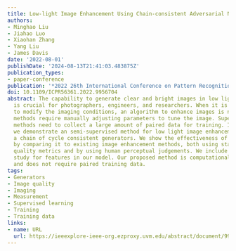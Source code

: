 ```yaml
---
title: Low-light Image Enhancement Using Chain-consistent Adversarial Networks
authors:
- Minghao Liu
- Jiahao Luo
- Xiaohan Zhang
- Yang Liu
- James Davis
date: '2022-08-01'
publishDate: '2024-08-13T21:41:03.483875Z'
publication_types:
- paper-conference
publication: '*2022 26th International Conference on Pattern Recognition (ICPR)*'
doi: 10.1109/ICPR56361.2022.9956704
abstract: The capability to generate clear and bright images in low light situations
  is crucial for photographers, engineers, and researchers. When it is not possible
  to modify the imaging conditions, an algorithm to enhance images is needed. Traditional
  methods require manually adjusting parameters to tune the image. Supervised learning
  methods need to collect a large amount of paired data for training. In this paper,
  we demonstrate an semi-supervised method for low light image enhancement, using
  a chain of cycle consistent generators. We show the effectiveness of our method
  by comparing it to existing image enhancement methods, both using standard image
  quality metrics and by using human perceptual judgements. We include an ablation
  study for features in our model. Our proposed method is computationally efficient
  and does not require paired training data.
tags:
- Generators
- Image quality
- Imaging
- Measurement
- Supervised learning
- Training
- Training data
links:
- name: URL
  url: https://ieeexplore-ieee-org.ezproxy.uvm.edu/abstract/document/9956704
---
```

